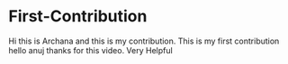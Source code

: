 # First-Contribution
Hi this is Archana and this is my contribution.
This is my first contribution
hello anuj thanks for this video. Very Helpful
